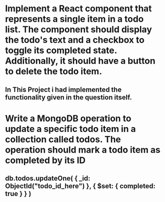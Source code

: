 # Implement a React component that represents a single item in a todo list. The component should display the todo's text and a checkbox to toggle its completed state. Additionally, it should have a button to delete the todo item.

## In This Project i had implemented the functionality given in the question itself.

# Write a MongoDB operation to update a specific todo item in a collection called todos. The operation should mark a todo item as completed by its ID

## db.todos.updateOne( { \_id: ObjectId("todo_id_here") }, { $set: { completed: true } } )
